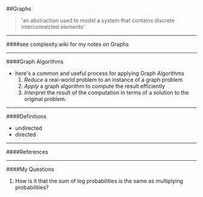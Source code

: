 ##Graphs
> 'an abstraction used to model a system that contains discrete interconnected elements'
_______________________

####see complexity.wiki for my notes on Graphs

_______________________
####Graph Algorithms
- here's a common and useful process for applying Graph Algorithms
	1. *Reduce* a real-world problem to an instance of a graph problem
	2. *Apply* a graph algorithm to compute the result efficiently
	3. *Interpret* the result of the computation in terms of a solution to the original problem.


________________________

####Definitions
- undirected
- directed

________________________

####References





___________________________

####My Questions
1. How is it that the sum of log probabilities is the same as multiplying probabilities?
